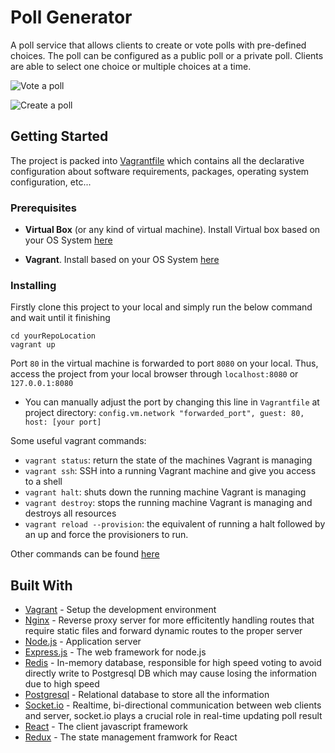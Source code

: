 # Poll Generator

A poll service that allows clients to create or vote polls with pre-defined choices. The poll can be configured as a public poll or a private poll. Clients are able to select one choice or multiple choices at a time.

![Vote a poll](https://media.giphy.com/media/lSCVkjqBanW3srRQfi/giphy.gif)

![Create a poll](https://media.giphy.com/media/IzWgRWDKn56nAPN5d9/giphy.gif)

## Getting Started

The project is packed into [Vagrantfile](https://www.vagrantup.com/) which contains all the declarative configuration about software requirements, packages, operating system configuration, etc...

### Prerequisites

* **Virtual Box** (or any kind of virtual machine). Install Virtual box based on your OS System [here](https://www.virtualbox.org/wiki/Downloads)


* **Vagrant**. Install based on your OS System [here](https://www.vagrantup.com/downloads.html)

### Installing

Firstly clone this project to your local and simply run the below command and wait until it finishing

```
cd yourRepoLocation
vagrant up
```

Port ``80`` in the virtual machine is forwarded to port ```8080``` on your local. Thus, access the project from your local browser through ```localhost:8080``` or ```127.0.0.1:8080```

* You can manually adjust the port by changing this line in ```Vagrantfile``` at project directory:
```config.vm.network "forwarded_port", guest: 80, host: [your port]```

Some useful vagrant commands:

* ```vagrant status```: return the state of the machines Vagrant is managing
* ```vagrant ssh```: SSH into a running Vagrant machine and give you access to a shell
* ```vagrant halt```: shuts down the running machine Vagrant is managing
* ```vagrant destroy```: stops the running machine Vagrant is managing and destroys all resources
* ```vagrant reload --provision```: the equivalent of running a halt followed by an up and force the provisioners to run.

Other commands can be found [here](https://www.vagrantup.com/docs/cli/reload.html)

## Built With

* [Vagrant](https://www.vagrantup.com/) - Setup the development environment
* [Nginx](https://www.nginx.com/) - Reverse proxy server for more efficitently handling routes that require static files and forward dynamic routes to the proper server
* [Node.js](https://nodejs.org/en/) - Application server
* [Express.js](https://expressjs.com/) - The web framework for node.js
* [Redis](https://redis.io/) - In-memory database, responsible for high speed voting to avoid directly write to Postgresql DB which may cause losing the information due to high speed
* [Postgresql](https://www.postgresql.org/) - Relational database to store all the information
* [Socket.io](https://socket.io/) - Realtime, bi-directional communication between web clients and server, socket.io plays a crucial role in real-time updating poll result
* [React](https://reactjs.org/) - The client javascript framework
* [Redux](https://redux.js.org/introduction/getting-started) - The state management framwork for React
